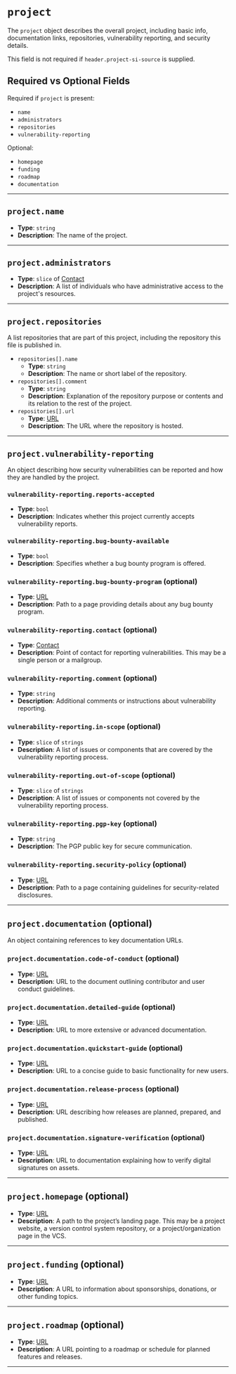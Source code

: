 # `project`

The `project` object describes the overall project, including basic info, documentation links, repositories, vulnerability reporting, and security details.

This field is not required if `header.project-si-source` is supplied.

## Required vs Optional Fields

Required if `project` is present:

- `name`
- `administrators`
- `repositories`
- `vulnerability-reporting`

Optional:

- `homepage`
- `funding`
- `roadmap`
- `documentation`

---

## `project.name`

- **Type**: `string`
- **Description**: The name of the project.

---

## `project.administrators`

- **Type**: `slice` of [Contact]
- **Description**: A list of individuals who have administrative access to the project's resources.

---

## `project.repositories`

A list repositories that are part of this project, including the repository this file is published in.

- `repositories[].name`
  - **Type**: `string`
  - **Description**: The name or short label of the repository.
- `repositories[].comment`
  - **Type**: `string`
  - **Description**: Explanation of the repository purpose or contents and its relation to the rest of the project.
- `repositories[].url`
  - **Type**: [URL]
  - **Description**: The URL where the repository is hosted.

---

## `project.vulnerability-reporting`

An object describing how security vulnerabilities can be reported and how they are handled by the project.

### `vulnerability-reporting.reports-accepted`

- **Type**: `bool`
- **Description**: Indicates whether this project currently accepts vulnerability reports.

### `vulnerability-reporting.bug-bounty-available`

- **Type**: `bool`
- **Description**: Specifies whether a bug bounty program is offered.

### `vulnerability-reporting.bug-bounty-program` (optional)

- **Type**: [URL]
- **Description**: Path to a page providing details about any bug bounty program.

### `vulnerability-reporting.contact` (optional)

- **Type**: [Contact]
- **Description**: Point of contact for reporting vulnerabilities. This may be a single person or a mailgroup.

### `vulnerability-reporting.comment` (optional)

- **Type**: `string`
- **Description**: Additional comments or instructions about vulnerability reporting.

### `vulnerability-reporting.in-scope` (optional)

- **Type**: `slice` of `strings`
- **Description**: A list of issues or components that are covered by the vulnerability reporting process.

### `vulnerability-reporting.out-of-scope` (optional)

- **Type**: `slice` of `strings`
- **Description**: A list of issues or components not covered by the vulnerability reporting process.

### `vulnerability-reporting.pgp-key` (optional)

- **Type**: `string`
- **Description**: The PGP public key for secure communication.

### `vulnerability-reporting.security-policy` (optional)

- **Type**: [URL]
- **Description**: Path to a page containing guidelines for security-related disclosures.

---

## `project.documentation` (optional)

An object containing references to key documentation URLs.

### `project.documentation.code-of-conduct` (optional)

- **Type**: [URL]
- **Description**: URL to the document outlining contributor and user conduct guidelines.

### `project.documentation.detailed-guide` (optional)

- **Type**: [URL]
- **Description**: URL to more extensive or advanced documentation.

### `project.documentation.quickstart-guide` (optional)

- **Type**: [URL]
- **Description**: URL to a concise guide to basic functionality for new users.

### `project.documentation.release-process` (optional)

- **Type**: [URL]
- **Description**: URL describing how releases are planned, prepared, and published.

### `project.documentation.signature-verification` (optional)

- **Type**: [URL]
- **Description**: URL to documentation explaining how to verify digital signatures on assets.

---

## `project.homepage` (optional)

- **Type**: [URL]
- **Description**: A path to the project’s landing page. This may be a project website, a version control system repository, or a project/organization page in the VCS.

---

## `project.funding` (optional)

- **Type**: [URL]
- **Description**: A URL to information about sponsorships, donations, or other funding topics.

---

## `project.roadmap` (optional)

- **Type**: [URL]
- **Description**: A URL pointing to a roadmap or schedule for planned features and releases.

---

[URL]: ./aliases.md#url
[Contact]: ./aliases.md#contact
